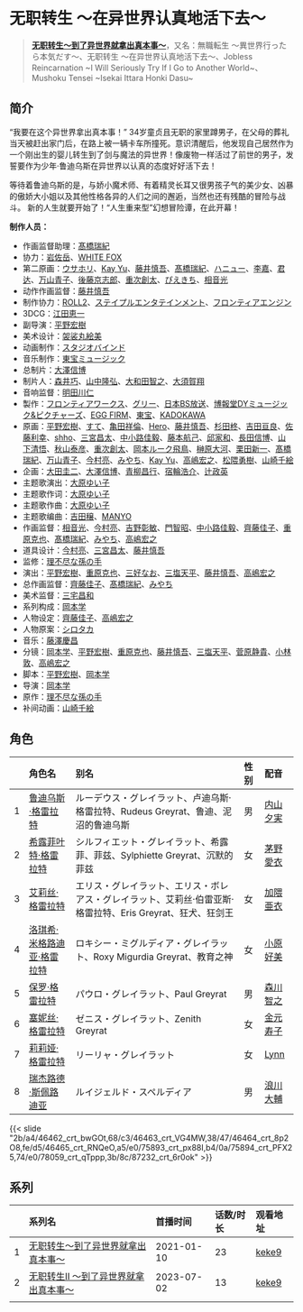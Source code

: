 # 无职转生 ～在异世界认真地活下去～


> <u>**[无职转生～到了异世界就拿出真本事～](https://bgm.tv/subject/277554)**</u>，又名：無職転生 ～異世界行ったら本気だす～、无职转生 ～在异世界认真地活下去～、Jobless Reincarnation ~I Will Seriously Try If I Go to Another World~、Mushoku Tensei ~Isekai Ittara Honki Dasu~

## 简介

“我要在这个异世界拿出真本事！”
34岁童贞且无职的家里蹲男子，在父母的葬礼当天被赶出家门后，在路上被一辆卡车所撞死。意识清醒后，他发现自己居然作为一个刚出生的婴儿转生到了剑与魔法的异世界！像废物一样活过了前世的男子，发誓要作为少年·鲁迪乌斯在异世界以认真的态度好好活下去！

等待着鲁迪乌斯的是，与娇小魔术师、有着精灵长耳又很男孩子气的美少女、凶暴的傲娇大小姐以及其他性格各异的人们之间的邂逅，当然也还有残酷的冒险与战斗。
新的人生就要开始了！“人生重来型”幻想冒险谭，在此开幕！

**制作人员：**
- 作画监督助理：[髙橋瑞紀](https://bgm.tv/person/27320)
- 协力：[岩佐岳](https://bgm.tv/person/49157)、[WHITE FOX](https://bgm.tv/person/7512)
- 第二原画：[ウサホリ](https://bgm.tv/person/60360)、[Kay Yu](https://bgm.tv/person/48687)、[藤井慎吾](https://bgm.tv/person/12489)、[髙橋瑞紀](https://bgm.tv/person/27320)、[ハニュー](https://bgm.tv/person/40757)、[李嘉](https://bgm.tv/person/51302)、[君达](https://bgm.tv/person/54055)、[万山青子](https://bgm.tv/person/52024)、[後藤京志郎](https://bgm.tv/person/50568)、[重次創太](https://bgm.tv/person/43302)、[ぴえきち](https://bgm.tv/person/58306)、[相音光](https://bgm.tv/person/42270)
- 动作作画监督：[藤井慎吾](https://bgm.tv/person/12489)
- 制作协力：[ROLL2](https://bgm.tv/person/44479)、[ステイプルエンタテインメント](https://bgm.tv/person/43578)、[フロンティアエンジン](https://bgm.tv/person/33639)
- 3DCG：[江田恵一](https://bgm.tv/person/3082)
- 副导演：[平野宏樹](https://bgm.tv/person/29724)
- 美术设计：[袈裟丸絵美](https://bgm.tv/person/14825)
- 动画制作：[スタジオバインド](https://bgm.tv/person/35684)
- 音乐制作：[東宝ミュージック](https://bgm.tv/person/412)
- 总制片：[大澤信博](https://bgm.tv/person/3548)
- 制片人：[森井巧](https://bgm.tv/person/48445)、[山中隆弘](https://bgm.tv/person/41607)、[大和田智之](https://bgm.tv/person/42868)、[大須賀翔](https://bgm.tv/person/37315)
- 音响监督：[明田川仁](https://bgm.tv/person/477)
- 製作：[フロンティアワークス](https://bgm.tv/person/1495)、[グリー](https://bgm.tv/person/7850)、[日本BS放送](https://bgm.tv/person/28584)、[博報堂DYミュージック&amp;ピクチャーズ](https://bgm.tv/person/3278)、[EGG FIRM](https://bgm.tv/person/24551)、[東宝](https://bgm.tv/person/985)、[KADOKAWA](https://bgm.tv/person/19306)
- 原画：[平野宏樹](https://bgm.tv/person/29724)、[すて](https://bgm.tv/person/42455)、[亀田祥倫](https://bgm.tv/person/8611)、[Hero](https://bgm.tv/person/37047)、[藤井慎吾](https://bgm.tv/person/12489)、[杉田柊](https://bgm.tv/person/27816)、[吉田亘良](https://bgm.tv/person/12230)、[佐藤利幸](https://bgm.tv/person/3205)、[shho](https://bgm.tv/person/47159)、[三宮昌太](https://bgm.tv/person/11346)、[中小路佳毅](https://bgm.tv/person/27097)、[藤本航己](https://bgm.tv/person/36471)、[邱家和](https://bgm.tv/person/41086)、[長田信博](https://bgm.tv/person/41812)、[山下清悟](https://bgm.tv/person/12148)、[秋山泰彦](https://bgm.tv/person/22962)、[重次創太](https://bgm.tv/person/43302)、[岡本ルーク飛鳥](https://bgm.tv/person/50728)、[榊原大河](https://bgm.tv/person/42749)、[栗田新一](https://bgm.tv/person/12411)、[髙橋瑞紀](https://bgm.tv/person/27320)、[万山青子](https://bgm.tv/person/52024)、[今村亮](https://bgm.tv/person/12587)、[みやち](https://bgm.tv/person/33701)、[Kay Yu](https://bgm.tv/person/48687)、[高嶋宏之](https://bgm.tv/person/33697)、[松隈勇樹](https://bgm.tv/person/50011)、[山崎千絵](https://bgm.tv/person/63543)
- 企画：[大田圭二](https://bgm.tv/person/40126)、[大澤信博](https://bgm.tv/person/3548)、[青柳昌行](https://bgm.tv/person/40959)、[宿輪浩介](https://bgm.tv/person/42825)、[辻政英](https://bgm.tv/person/43303)
- 主题歌演出：[大原ゆい子](https://bgm.tv/person/27275)
- 主题歌作词：[大原ゆい子](https://bgm.tv/person/27275)
- 主题歌作曲：[大原ゆい子](https://bgm.tv/person/27275)
- 主题歌编曲：[吉田穣](https://bgm.tv/person/18672)、[MANYO](https://bgm.tv/person/5910)
- 作画监督：[相音光](https://bgm.tv/person/42270)、[今村亮](https://bgm.tv/person/12587)、[吉野彰敏](https://bgm.tv/person/42272)、[門智昭](https://bgm.tv/person/3034)、[中小路佳毅](https://bgm.tv/person/27097)、[齊藤佳子](https://bgm.tv/person/21197)、[重原克也](https://bgm.tv/person/19376)、[髙橋瑞紀](https://bgm.tv/person/27320)、[みやち](https://bgm.tv/person/33701)、[高嶋宏之](https://bgm.tv/person/33697)
- 道具设计：[今村亮](https://bgm.tv/person/12587)、[三宮昌太](https://bgm.tv/person/11346)、[藤井慎吾](https://bgm.tv/person/12489)
- 监修：[理不尽な孫の手](https://bgm.tv/person/34327)
- 演出：[平野宏樹](https://bgm.tv/person/29724)、[重原克也](https://bgm.tv/person/19376)、[三好なお](https://bgm.tv/person/42263)、[三塩天平](https://bgm.tv/person/29830)、[藤井慎吾](https://bgm.tv/person/12489)、[高嶋宏之](https://bgm.tv/person/33697)
- 总作画监督：[齊藤佳子](https://bgm.tv/person/21197)、[髙橋瑞紀](https://bgm.tv/person/27320)、[みやち](https://bgm.tv/person/33701)
- 美术监督：[三宅昌和](https://bgm.tv/person/12725)
- 系列构成：[岡本学](https://bgm.tv/person/16005)
- 人物设定：[齊藤佳子](https://bgm.tv/person/21197)、[高嶋宏之](https://bgm.tv/person/33697)
- 人物原案：[シロタカ](https://bgm.tv/person/25333)
- 音乐：[藤澤慶昌](https://bgm.tv/person/9962)
- 分镜：[岡本学](https://bgm.tv/person/16005)、[平野宏樹](https://bgm.tv/person/29724)、[重原克也](https://bgm.tv/person/19376)、[藤井慎吾](https://bgm.tv/person/12489)、[三塩天平](https://bgm.tv/person/29830)、[菅原静貴](https://bgm.tv/person/12816)、[小林敦](https://bgm.tv/person/19108)、[高嶋宏之](https://bgm.tv/person/33697)
- 脚本：[平野宏樹](https://bgm.tv/person/29724)、[岡本学](https://bgm.tv/person/16005)
- 导演：[岡本学](https://bgm.tv/person/16005)
- 原作：[理不尽な孫の手](https://bgm.tv/person/34327)
- 补间动画：[山崎千絵](https://bgm.tv/person/63543)

## 角色

|     |   角色名   |   别名  | 性别 |  配音  |
|:--- |:------  |:----      |:---  |:--   |
| 1 | [鲁迪乌斯·格雷拉特](https://bgm.tv/character/46462) | ルーデウス・グレイラット、卢迪乌斯·格雷拉特、Rudeus Greyrat、鲁迪、泥沼的鲁迪乌斯 | 男 | [内山夕実](https://bgm.tv/person/6560) |
| 2 | [希露菲叶特·格雷拉特](https://bgm.tv/character/46463) | シルフィエット・グレイラット、希露菲、菲兹、Sylphiette Greyrat、沉默的菲兹 | 女 | [茅野愛衣](https://bgm.tv/person/5847) |
| 3 | [艾莉丝·格雷拉特](https://bgm.tv/character/46464) | エリス・グレイラット、エリス・ボレアス・グレイラット、艾莉丝·伯雷亚斯·格雷拉特、Eris Greyrat、狂犬、狂剑王 | 女 | [加隈亜衣](https://bgm.tv/person/10806) |
| 4 | [洛琪希·米格路迪亚·格雷拉特](https://bgm.tv/character/46465) | ロキシー・ミグルディア・グレイラット、Roxy Migurdia Greyrat、教育之神 | 女 | [小原好美](https://bgm.tv/person/27194) |
| 5 | [保罗·格雷拉特](https://bgm.tv/character/75893) | パウロ・グレイラット、Paul Greyrat | 男 | [森川智之](https://bgm.tv/person/3822) |
| 6 | [塞妮丝·格雷拉特](https://bgm.tv/character/75894) | ゼニス・グレイラット、Zenith Greyrat | 女 | [金元寿子](https://bgm.tv/person/5941) |
| 7 | [莉莉娅·格雷拉特](https://bgm.tv/character/78059) | リーリャ・グレイラット | 女 | [Lynn](https://bgm.tv/person/15497) |
| 8 | [瑞杰路德·斯佩路迪亚](https://bgm.tv/character/87232) | ルイジェルド・スペルディア | 男 | [浪川大輔](https://bgm.tv/person/4254) |

{{< slide "2b/a4/46462_crt_bwGOt,68/c3/46463_crt_VG4MW,38/47/46464_crt_8p2O8,fe/d5/46465_crt_RNQeO,a5/e0/75893_crt_px88I,b4/0a/75894_crt_PFX25,74/e0/78059_crt_qTppp,3b/8c/87232_crt_6r0ok" >}}

## 系列

|     | 系列名                                                  | 首播时间       | 话数/时长 | 观看地址                                                     |
| :-- | :--------------------------------------------------- | :--------- | :---- | :------------------------------------------------------- |
| 1   | [无职转生～到了异世界就拿出真本事～](https://bgm.tv/subject/277554)   | 2021-01-10 | 23    | [keke9](https://www.keke9.app/play/28275-4-248428.html)  |
| 2   | [无职转生Ⅱ ～到了异世界就拿出真本事～](https://bgm.tv/subject/373247) | 2023-07-02 | 13    | [keke9](https://www.keke9.app/play/173876-4-474588.html) |
|     |                                                      |            |       |                                                          |


